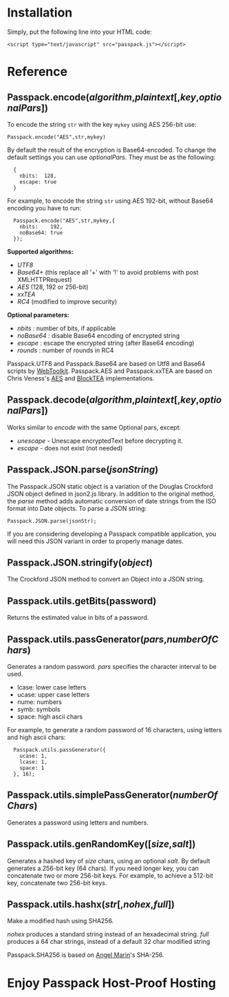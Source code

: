 # Installation #

Simply, put the following line into your HTML code:

`<script type="text/javascript" src="passpack.js"></script>`


# Reference #

## Passpack.encode(_algorithm_,_plaintext_[,_key_,_optionalPars_]) ##

To encode the string `str` with the key `mykey` using AES 256-bit use:

`Passpack.encode("AES",str,mykey)`

By default the result of the encryption is Base64-encoded. To change the default settings you can use _optionalPars_. They must be as the following:
```
  {
    nbits:  128,
    escape: true
  }
```

For example, to encode the string `str` using AES 192-bit, without Base64 encoding you have to run:

```
  Passpack.encode("AES",str,mykey,{
    nbits:    192,
    noBase64: true
  });
```

**Supported algorithms:**

  * _UTF8_
  * _Base64+_ (this replace all '+' with '!' to avoid problems with post XMLHTTPRequest)
  * _AES_ (128, 192 or 256-bit)
  * _xxTEA_
  * _RC4_ (modified to improve security)

**Optional parameters:**

  * _nbits_ : number of bits, if applicable
  * _noBase64_ : disable Base64 encoding of encrypted string
  * _escape_ : escape the encrypted string (after Base64 encoding)
  * _rounds_ : number of rounds in RC4

Passpack.UTF8 and Passpack.Base64 are based on Utf8 and Base64 scripts by [WebToolkit](http://www.webtoolkit.info).
Passpack.AES and Passpack.xxTEA are based on Chris Veness's [AES](http://www.movable-type.co.uk/scripts/aes.html) and [BlockTEA](http://www.movable-type.co.uk/scripts/tea-block.html) implementations.


## Passpack.decode(_algorithm_,_plaintext_[,_key_,_optionalPars_]) ##

Works similar to _encode_ with the same Optional pars, except:

  * _unescape_ - Unescape encryptedText before decrypting it.
  * _escape_ - does not exist (not needed)

## Passpack.JSON.parse(_jsonString_) ##

The Passpack.JSON static object is a variation of the Douglas Crockford JSON object defined in json2.js library. In addition to the original method, the _parse_ method adds automatic conversion of date strings from the ISO format into Date objects. To parse a JSON string:

`Passpack.JSON.parse(jsonStr);`

If you are considering developing a Passpack compatible application, you will need this JSON variant in order to properly manage dates.

## Passpack.JSON.stringify(_object_) ##

The Crockford JSON method to convert an Object into a JSON string.

## Passpack.utils.getBits(password) ##

Returns the estimated value in bits of a password.

## Passpack.utils.passGenerator(_pars_,_numberOfChars_) ##

Generates a random password. _pars_ specifies the character interval to be used.

  * lcase: lower case letters
  * ucase: upper case letters
  * nume: numbers
  * symb: symbols
  * space: high ascii chars

For example, to generate a random password of 16 characters, using letters and high ascii chars:

```
  Passpack.utils.passGenerator({
    ucase: 1,
    lcase: 1,
    space: 1
  }, 16);
```

## Passpack.utils.simplePassGenerator(_numberOfChars_) ##

Generates a password using letters and numbers.

## Passpack.utils.genRandomKey([_size_,_salt_]) ##

Generates a hashed key of _size_ chars, using an optional _salt_. By default generates a 256-bit key (64 chars). If you need longer key, you can concatenate two or more 256-bit keys. For example, to achieve a 512-bit key, concatenate two 256-bit keys.

## Passpack.utils.hashx(_str_[,_nohex_,_full_]) ##

Make a modified hash using SHA256.

_nohex_ produces a standard string instead of an hexadecimal string.
_full_ produces a 64 char strings, instead of a default 32 char modified string

Passpack.SHA256 is based on [Angel Marin](http://anmar.eu.org/)'s SHA-256.

# Enjoy Passpack Host-Proof Hosting #